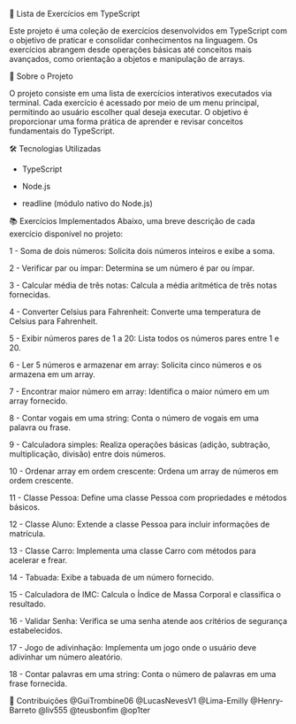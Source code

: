📘 Lista de Exercícios em TypeScript

Este projeto é uma coleção de exercícios desenvolvidos em TypeScript com o objetivo de praticar e consolidar conhecimentos na linguagem. Os exercícios abrangem desde operações básicas até conceitos mais avançados, como orientação a objetos e manipulação de arrays.

📌 Sobre o Projeto

O projeto consiste em uma lista de exercícios interativos executados via terminal. Cada exercício é acessado por meio de um menu principal, permitindo ao usuário escolher qual deseja executar. O objetivo é proporcionar uma forma prática de aprender e revisar conceitos fundamentais do TypeScript.

🛠 Tecnologias Utilizadas
- TypeScript

- Node.js

- readline (módulo nativo do Node.js)

📚 Exercícios Implementados
Abaixo, uma breve descrição de cada exercício disponível no projeto:

1 - Soma de dois números: Solicita dois números inteiros e exibe a soma.

2 - Verificar par ou ímpar: Determina se um número é par ou ímpar.

3 - Calcular média de três notas: Calcula a média aritmética de três notas fornecidas.

4 - Converter Celsius para Fahrenheit: Converte uma temperatura de Celsius para Fahrenheit.

5 - Exibir números pares de 1 a 20: Lista todos os números pares entre 1 e 20.

6 - Ler 5 números e armazenar em array: Solicita cinco números e os armazena em um array.

7 - Encontrar maior número em array: Identifica o maior número em um array fornecido.

8 - Contar vogais em uma string: Conta o número de vogais em uma palavra ou frase.

9 - Calculadora simples: Realiza operações básicas (adição, subtração, multiplicação, divisão) entre dois números.

10 - Ordenar array em ordem crescente: Ordena um array de números em ordem crescente.

11 - Classe Pessoa: Define uma classe Pessoa com propriedades e métodos básicos.

12 - Classe Aluno: Extende a classe Pessoa para incluir informações de matrícula.

13 - Classe Carro: Implementa uma classe Carro com métodos para acelerar e frear.

14 - Tabuada: Exibe a tabuada de um número fornecido.

15 - Calculadora de IMC: Calcula o Índice de Massa Corporal e classifica o resultado.

16 - Validar Senha: Verifica se uma senha atende aos critérios de segurança estabelecidos.

17 - Jogo de adivinhação: Implementa um jogo onde o usuário deve adivinhar um número aleatório.

18 - Contar palavras em uma string: Conta o número de palavras em uma frase fornecida.

🤝 Contribuições
@GuiTrombine06
@LucasNevesV1
@Lima-Emilly
@Henry-Barreto
@liv555
@teusbonfim
@op1ter
